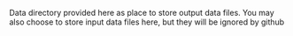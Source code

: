 Data directory provided here as place to store output data files.
You may also choose to store input data files here, but they will be
ignored by github
